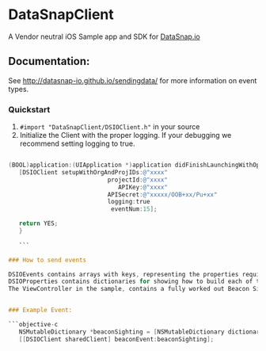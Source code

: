 DataSnapClient
=================

A Vendor neutral iOS Sample app and SDK for [DataSnap.io](http://datasnap.io)

## Documentation:

See http://datasnap-io.github.io/sendingdata/ for more information on event types.

### Quickstart

1. ```#import "DataSnapClient/DSIOClient.h"``` in your source
2. Initialize the Client with the proper logging. If your debugging we recommend setting logging to true.

 ```objective-c
 
 (BOOL)application:(UIApplication *)application didFinishLaunchingWithOptions:(NSDictionary *)launchOptions {
    [DSIOClient setupWithOrgAndProjIDs:@"xxxx"
                             projectId:@"xxxx"
                                APIKey:@"xxxx"
                             APISecret:@"xxxxx/OOB+xx/Pu+xx"
                             logging:true
                              eventNum:15];

    return YES;
    }
    
    ```

### How to send events

DSIOEvents contains arrays with keys, representing the properties required for each event type.
DSIOProperties contains dictionaries for showing how to build each of the these properties.
The ViewController in the sample, contains a fully worked out Beacon Sighting Event using sample data. It also shows how to send data to datasnap.io using a generic event function.


### Example Event:

```objective-c
    NSMutableDictionary *beaconSighting = [NSMutableDictionary dictionaryWithObjects:beaconSampleValues forKeys:beaconEventKeys];
    [[DSIOClient sharedClient] beaconEvent:beaconSighting];
```
